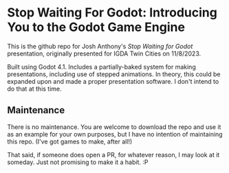 # Stop Waiting For Godot: Introducing You to the Godot Game Engine

This is the github repo for Josh Anthony's _Stop Waiting for Godot_ presentation,
originally presented for IGDA Twin Cities on 11/8/2023.

Built using Godot 4.1. Includes a partially-baked system for making presentations,
including use of stepped animations. In theory, this could be expanded upon and
made a proper presentation software. I don't intend to do that at this time.

## Maintenance

There is no maintenance. You are welcome to download the repo and use it as an
example for your own purposes, but I have no intention of maintaining this repo.
(I've got games to make, after all!)

That said, if someone does open a PR, for whatever reason, I may look at it
someday. Just not promising to make it a habit. :P
